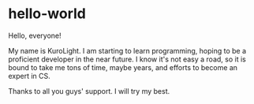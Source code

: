 # hello-world


Hello, everyone!

My name is KuroLight. I am starting to learn programming, hoping to be a proficient developer in the near future.
I know it's not easy a road, so it is bound to take me tons of time, maybe years, and efforts to become an expert in CS.

Thanks to all you guys' support. I will try my best.
